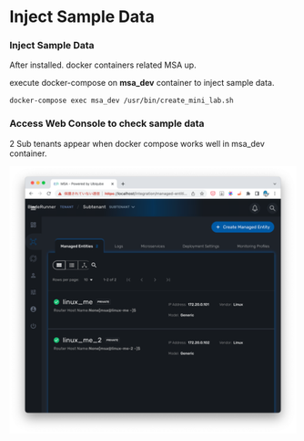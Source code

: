 # Inject Sample Data

### Inject Sample Data

After installed. docker containers related MSA up.

execute docker-compose on **msa\_dev** container to inject sample data.

```
docker-compose exec msa_dev /usr/bin/create_mini_lab.sh
```

### Access Web Console to check sample data

2 Sub tenants appear when docker compose works well in msa\_dev container.

![](<../.gitbook/assets/スクリーンショット 2022-08-10 21.54.58.png>)
